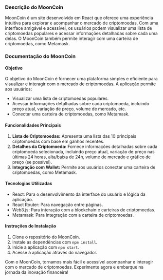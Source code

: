 ### Descrição do MoonCoin

MoonCoin é um site desenvolvido em React que oferece uma experiência intuitiva para explorar e acompanhar o mercado de criptomoedas. Com uma interface amigável e acessível, os usuários podem visualizar uma lista de criptomoedas populares e acessar informações detalhadas sobre cada uma delas. O MoonCoin também permite interagir com uma carteira de criptomoedas, como Metamask.

### Documentação do MoonCoin

#### Objetivo

O objetivo do MoonCoin é fornecer uma plataforma simples e eficiente para visualizar e interagir com o mercado de criptomoedas. A aplicação permite aos usuários:

- Visualizar uma lista de criptomoedas populares.
- Acessar informações detalhadas sobre cada criptomoeda, incluindo preço atual, variação de preço, volume de mercado, etc.
- Conectar uma carteira de criptomoedas, como Metamask.

#### Funcionalidades Principais

1. **Lista de Criptomoedas:** Apresenta uma lista das 10 principais criptomoedas com base em ganhos recentes.
2. **Detalhes da Criptomoeda:** Fornece informações detalhadas sobre cada criptomoeda selecionada, incluindo preço atual, variação de preço nas últimas 24 horas, alta/baixa de 24h, volume de mercado e gráfico de preço (se possível).
3. **Integração com Wallet:** Permite aos usuários conectar uma carteira de criptomoedas, como Metamask.

#### Tecnologias Utilizadas

- React: Para o desenvolvimento da interface do usuário e lógica da aplicação.
- React Router: Para navegação entre páginas.
- Web3.js: Para interação com a blockchain e carteiras de criptomoedas.
- Metamask: Para integração com a carteira de criptomoedas.

#### Instruções de Instalação

1. Clone o repositório do MoonCoin.
2. Instale as dependências com `npm install`.
3. Inicie a aplicação com `npm start`.
4. Acesse a aplicação através do navegador.

Com o MoonCoin, tornamos mais fácil e acessível acompanhar e interagir com o mercado de criptomoedas. Experimente agora e embarque na jornada da inovação financeira!

